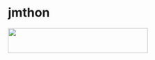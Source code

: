 # jmthon

<p align="left"><a href="https://heroku.com/deploy?template=https://github.com/hemojmth/music"> <img src="https://img.shields.io/badge/Deploy%20To%20Heroku-purple?style=for-the-badge&logo=heroku" width="320" height="58.45"/></a></p>
